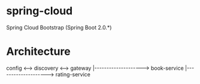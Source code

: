 # spring-cloud
Spring Cloud Bootstrap (Spring Boot 2.0.*)

# Architecture
config <--> discovery <--> gateway
             |--------------------> book-service
             |--------------------> rating-service
